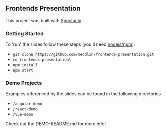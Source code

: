 ## Frontends Presentation

This project was built with [Spectacle](https://github.com/FormidableLabs/spectacle)

### Getting Started

To 'run' the slides follow these steps (you'll need [nodejs/npm](https://nodejs.org/en/download/)):

- `git clone https://github.com/meddlin/frontends-presentation.git`
- `cd frontends-presentation\`
- `npm install`
- `npm start`

### Demo Projects

Examples referenced by the slides can be found in the following directories

- `/angular-demo`
- `/react-demo`
- `/vue-demo`

Check out the DEMO-README.md for more info!